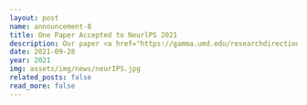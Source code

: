 ```yaml
---
layout: post
name: announcement-8
title: One Paper Accepted to NeurlPS 2021
description: Our paper <a href="https://gamma.umd.edu/researchdirections/autonomousdriving/visionrobustlearning/"> Gradient-Free Adversarial Training Against Image Corruption for Learning-based Steering </a> has been accepted to NeurlPS. Congratulations to all the authors!
date: 2021-09-28
year: 2021
img: assets/img/news/neurIPS.jpg
related_posts: false
read_more: false
---
```

